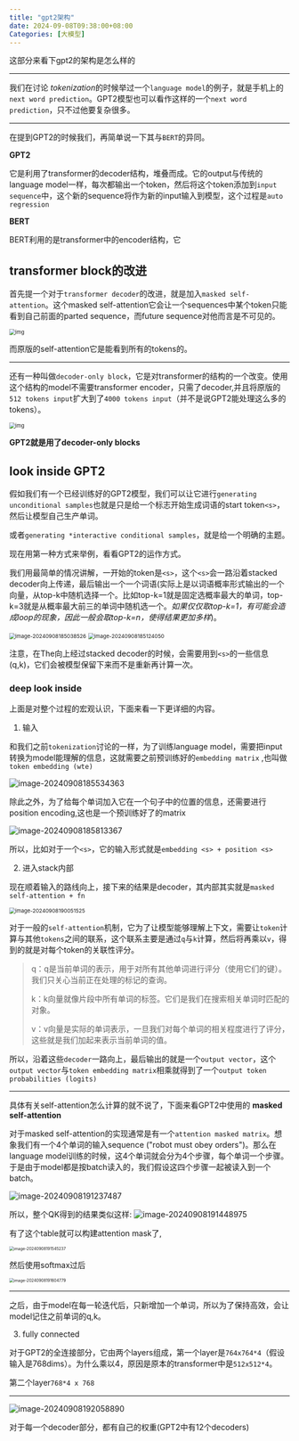 ```yaml
---
title: "gpt2架构"
date: 2024-09-08T09:38:00+08:00
Categories: [大模型]
---
```

这部分来看下gpt2的架构是怎么样的

---

我们在讨论 *tokenization*的时候举过一个`language model`的例子，就是手机上的`next word prediction`。GPT2模型也可以看作这样的一个`next word prediction`，只不过他要复杂很多。

---

在提到GPT2的时候我们，再简单说一下其与`BERT`的异同。

**GPT2**

它是利用了transformer的decoder结构，堆叠而成。它的output与传统的language model一样，每次都输出一个token，然后将这个token添加到`input sequence`中，这个新的sequence将作为新的input输入到模型，这个过程是`auto regression`

**BERT**

BERT利用的是transformer中的encoder结构，它



## transformer block的改进

首先提一个对于`transformer decoder`的改进，就是加入`masked self-attention`。这个masked self-attention它会让一个sequences中某个token只能看到自己前面的parted sequence，而future sequence对他而言是不可见的。

<img src="https://obsdian-1304266993.cos.ap-chongqing.myqcloud.com/typora/transformer-decoder-block-self-attention-2.png" alt="img" style="zoom:67%;" />

而原版的self-attention它是能看到所有的tokens的。

---

还有一种叫做`decoder-only block`，它是对transformer的结构的一个改变。使用这个结构的model不需要transformer encoder，只需了decoder,并且将原版的`512 tokens input`扩大到了`4000 tokens input`（并不是说GPT2能处理这么多的tokens）。

<img src="https://obsdian-1304266993.cos.ap-chongqing.myqcloud.com/typora/transformer-decoder-intro.png" alt="img" style="zoom:67%;" />

**GPT2就是用了decoder-only blocks**

## look inside GPT2

假如我们有一个已经训练好的GPT2模型，我们可以让它进行`generating unconditional samples`也就是只是给一个标志开始生成词语的start token`<s>`，然后让模型自己生产单词。

或者`generating *interactive conditional samples`，就是给一个明确的主题。

现在用第一种方式来举例，看看GPT2的运作方式。

我们用最简单的情况讲解，一开始的token是`<s>`，这个`<s>`会一路沿着stacked decoder向上传递，最后输出一个一个词语(实际上是以词语概率形式输出的一个向量，从top-k中随机选择一个。比如top-k=1就是固定选概率最大的单词，top-k=3就是从概率最大前三的单词中随机选一个。*如果仅仅取top-k=1，有可能会造成loop的现象，因此一般会取top-k=n，使得结果更加多样*)。



<img src="https://obsdian-1304266993.cos.ap-chongqing.myqcloud.com/typora/image-20240908185038526.png" alt="image-20240908185038526" style="zoom:67%;" />

<img src="https://obsdian-1304266993.cos.ap-chongqing.myqcloud.com/typora/image-20240908185124050.png" alt="image-20240908185124050" style="zoom:67%;" />

注意，在The向上经过stacked decoder的时候，会需要用到`<s>`的一些信息(q,k)，它们会被模型保留下来而不是重新再计算一次。

### deep look inside

上面是对整个过程的宏观认识，下面来看一下更详细的内容。

1. 输入

和我们之前`tokenization`讨论的一样，为了训练language model，需要把input 转换为model能理解的信息，这就需要之前预训练好的`embedding matrix` ,也叫做`token embedding (wte)`

![image-20240908185534363](https://obsdian-1304266993.cos.ap-chongqing.myqcloud.com/typora/image-20240908185534363.png)

除此之外，为了给每个单词加入它在一个句子中的位置的信息，还需要进行position encoding,这也是一个预训练好了的matrix

![image-20240908185813367](https://obsdian-1304266993.cos.ap-chongqing.myqcloud.com/typora/image-20240908185813367.png)

所以，比如对于一个`<s>`，它的输入形式就是`embedding <s> + position <s>`

2. 进入stack内部

现在顺着输入的路线向上，接下来的结果是decoder，其内部其实就是`masked self-attention + fn`

<img src="https://obsdian-1304266993.cos.ap-chongqing.myqcloud.com/typora/image-20240908190051525.png" alt="image-20240908190051525" style="zoom:67%;" />

对于一般的`self-attention`机制，它为了让模型能够理解上下文，需要让`token`计算与其他`tokens`之间的联系，这个联系主要是通过`q`与`k`计算，然后将再乘以`v`，得到的就是对每个token的关联性评分。

> q：q是当前单词的表示，用于对所有其他单词进行评分（使用它们的键）。我们只关心当前正在处理的标记的查询。 
>
> k：k向量就像片段中所有单词的标签。它们是我们在搜索相关单词时匹配的对象。
>
> v：v向量是实际的单词表示，一旦我们对每个单词的相关程度进行了评分，这些就是我们加起来表示当前单词的值。

所以，沿着这些`decoder`一路向上，最后输出的就是一个`output vector`，这个`output vector`与`token embedding matrix`相乘就得到了一个`output token probabilities (logits)`

----

具体有关self-attention怎么计算的就不说了，下面来看GPT2中使用的 **masked self-attention**

对于masked self-attention的实现通常是有一个`attention masked matrix`。想象我们有一个4个单词的输入sequence ("robot must obey orders")。那么在language model训练的时候，这4个单词就会分为4个步骤，每个单词一个步骤。于是由于model都是按batch读入的，我们假设这四个步骤一起被读入到一个batch。

![image-20240908191237487](https://obsdian-1304266993.cos.ap-chongqing.myqcloud.com/typora/image-20240908191237487.png)

所以，整个QK得到的结果类似这样:
![image-20240908191448975](https://obsdian-1304266993.cos.ap-chongqing.myqcloud.com/typora/image-20240908191448975.png)

有了这个table就可以构建attention mask了,

<img src="https://obsdian-1304266993.cos.ap-chongqing.myqcloud.com/typora/image-20240908191545237.png" alt="image-20240908191545237" style="zoom:50%;" />

然后使用softmax过后

<img src="https://obsdian-1304266993.cos.ap-chongqing.myqcloud.com/typora/image-20240908191604779.png" alt="image-20240908191604779" style="zoom:50%;" />

---

之后，由于model在每一轮迭代后，只新增加一个单词，所以为了保持高效，会让model记住之前单词的q,k。

3. fully connected

对于GPT2的全连接部分，它由两个layers组成，第一个layer是`764x764*4`（假设输入是768dims）。为什么乘以4，原因是原本的transformer中是`512x512*4`。

第二个layer`768*4 x 768`

---

![image-20240908192058890](https://obsdian-1304266993.cos.ap-chongqing.myqcloud.com/typora/image-20240908192058890.png)

对于每一个decoder部分，都有自己的权重(GPT2中有12个decoders)

